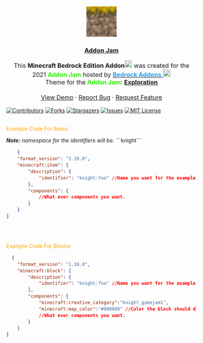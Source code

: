 <!-- https://komarev.com/ghpvc/?username=ReallyFatYoshi&label=Visitors
This README.md template was NOT orginally created by me(ReallyFatYoshi)! This is a fork of:
https://github.com/othneildrew/Best-README-Template
-->

<!-- PROJECT LOGO -->
<br />
<p align="center">
<a href="https://github.com/ReallyFatYoshi/addon-jam">
    <img src="https://raw.githubusercontent.com/ReallyFatYoshi/addon-jam/main/Resource%20Pack/pack_icon.png?token=AUXEZYELPXCID7BA2S4ELS3BKOC66" alt="Logo" width="80" height="80">
  </a>
  <h3 align="center"><u>Addon Jam</u></h3>

  <p align="center" style="font-size:16px;">
     This <strong>Minecraft Bedrock Edition Addon</strong><img src="https://camo.githubusercontent.com/c47c99974fc3499547d5a9462b681b7c26890cdad07c603cc9ff6f758d41a364/68747470733a2f2f63646e2e646973636f72646170702e636f6d2f656d6f6a69732f3830393233323037313635383730303836312e6769663f73697a653d3434" height=
     "20px" width="20px"> was created for the 2021 <strong style="color:#2fed05;">Addon Jam</strong> hosted by <a href="https://discord.com/invite/46JUdQb"> <strong style="color:#26a1ed;">Bedrock Addons</strong> <img src="https://cdn.discordapp.com/icons/523663022053392405/cb7be3526bc5fa2b1d88eb959bed59b7.png?size=96" height=
     "20px" width="20px"></a>
    <br> Theme for the <strong style="color:#2fed05;">Addon Jam</strong>: <strong><u>Exploration</u></strong> 
    <br />
    <br />
    <a href="https://github.com/ReallyFatYoshi/addon-jam">View Demo</a>
    ·
    <a href="https://github.com/ReallyFatYoshi/addon-jam/issues">Report Bug</a>
    ·
    <a href="https://github.com/ReallyFatYoshi/addon-jam/issues">Request Feature</a>
  </p>
</p>

[![Contributors][contributors-shield]][contributors-url]
[![Forks][forks-shield]][forks-url]
[![Stargazers][stars-shield]][stars-url]
[![Issues][issues-shield]][issues-url]
[![MIT License][license-shield]][license-url]
<br>
<br>
<p style="color:orange;">Example Code For Items: </p>
<i><strong>Note:</strong> namespace for the identifiers will be.</i> ```knight```

```json
    {
    "format_version": "1.16.0",
    "minecraft:item": {
        "description": {
            "identifier": "knight:foo" //Name you want for the example I used foo.
        },
        "components": {
            //What ever components you want.
        }
    }
}
```

<br>
<br>
<p style="color:orange;">Example Code For Blocks:</p>

```json
  {
    "format_version": "1.16.0",
    "minecraft:block": {
        "description": {
            "identifier": "knight:foo" //Name you want for the example I used foo.
        },
        "components": {
            "minecraft:creative_category":"knight_gamejam1",
            "minecraft:map_color":"#000000" //Color the block should display on a map.
            //What ever components you want.
        }
    }
}
```

<br>
<br>

[contributors-shield]: https://img.shields.io/github/contributors/ReallyFatYoshi/addon-jam.svg?style=for-the-badge
[contributors-url]: https://github.com/ReallyFatYoshi/addon-jam/graphs/contributors
[forks-shield]: https://img.shields.io/github/forks/ReallyFatYoshi/addon-jam.svg?style=for-the-badge
[forks-url]: https://github.com/ReallyFatYoshi/addon-jam/network/members
[stars-shield]: https://img.shields.io/github/stars/ReallyFatYoshi/addon-jam.svg?style=for-the-badge
[stars-url]: https://github.com/ReallyFatYoshi/addon-jam/stargazers
[issues-shield]: https://img.shields.io/github/issues/ReallyFatYoshi/addon-jam.svg?style=for-the-badge
[issues-url]: https://github.com/ReallyFatYoshi/addon-jam/issues
[license-shield]: https://img.shields.io/github/license/ReallyFatYoshi/addon-jam.svg?style=for-the-badge
[license-url]: https://github.com/ReallyFatYoshi/addon-jam/blob/main/LICENSE
